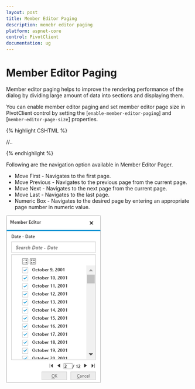 ```yaml
---
layout: post
title: Member Editor Paging
description: memebr editor paging
platform: aspnet-core
control: PivotClient
documentation: ug
---
```


# Member Editor Paging

Member editor paging helps to improve the rendering performance of the dialog by dividing large amount of data into sections and displaying them.

You can enable member editor paging and set member editor page size in PivotClient control by setting the [`enable-member-editor-paging`] and [`member-editor-page-size`] properties.

{% highlight CSHTML %}

<ej-pivot-client id="PivotClient1" enable-member-editor-paging="true" member-editor-page-size="100">
   //..
</ej-pivot-client>

{% endhighlight %}

Following are the navigation option available in Member Editor Pager.
* Move First - Navigates to the first page.
* Move Previous - Navigates to the previous page from the current page.
* Move Next - Navigates to the next page from the current page.
* Move Last - Navigates to the last page.
* Numeric Box - Navigates to the desired page by entering an appropriate page number in numeric value.


![](Member_Editor_images/member_editor.png)